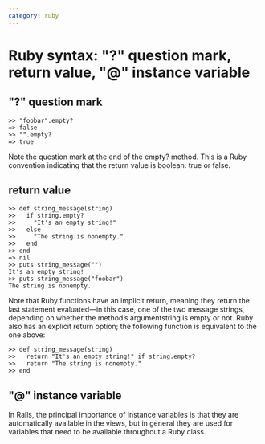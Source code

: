 ```yaml
---
category: ruby
---
```

# Ruby syntax: "?" question mark, return value, "@" instance variable

## "?" question mark

```
>> "foobar".empty?
=> false
>> "".empty?
=> true
```
Note the question mark at the end of the empty? method. This is a Ruby convention indicating that the return value is boolean: true or false. 

## return value

```
>> def string_message(string)
>>   if string.empty?
>>     "It's an empty string!"
>>   else
>>     "The string is nonempty."
>>   end
>> end
=> nil
>> puts string_message("")
It's an empty string!
>> puts string_message("foobar")
The string is nonempty.
```

Note that Ruby functions have an implicit return, meaning they return the last statement evaluated—in this case, one of the two message strings, depending on whether the method’s argumentstring is empty or not. Ruby also has an explicit return option; the following function is equivalent to the one above:
```
>> def string_message(string)
>>   return "It's an empty string!" if string.empty?
>>   return "The string is nonempty."
>> end
```

## "@" instance variable
In Rails, the principal importance of instance variables is that they are automatically available in the views, but in general they are used for variables that need to be available throughout a Ruby class. 
